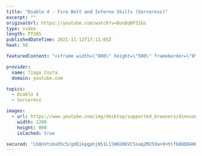 ```yaml
---
title: "Diablo 4 - Fire Bolt and Inferno Skills (Sorceress)"
excerpt: ""
originalUrl: https://youtube.com/watch?v=BunDqRP31Gs
type: video
length: PT30S
publishedDateTime: 2021-11-12T17:11:05Z
heat: 50

featuredContent: "<iframe width=\"800\" height=\"500\" frameborder=\"0\" src=\"https://www.youtube.com/embed/BunDqRP31Gs\" allow=\"accelerometer; autoplay; encrypted-media; gyroscope; picture-in-picture\" allowfullscreen></iframe>"

provider:
  name: Tiago Costa
  domain: youtube.com

topics:
  - Diablo 4
  - Sorceress

images:
  - url: https://www.youtube.com/img/desktop/supported_browsers/dinosaur.png
    width: 1200
    height: 800
    isCached: true

secured: "LbQnVtsbvO5c5/gdEikpgphjN51L1lW6U0KVC5saqZM259a+9+htfbBODD4HOnklanvjlaVgS1/l5jD9MIf5xS+6DPd4TM3om+fH0YPInFcCEP4yk49d59ih6DtBaCZTN1C9tkGU9IH0o0TJ/wxxQ+dviQwD+FEvoe4eueD8eUy0TowvkA+bv3wfnJL+z2cW2YHSJLcYkSS4z6Ilt7LfD23GAf8BSNPLO8k1sWGju6EDKdT85yHded8Q5YILFueQEq/xUrqj1AX332Cw4e5YzL5X8g4BCe47Y69U8NGgDshX+NMcCW8JtlpckD7m4xo9JjOLMgqeM9VqyVGiSoUsvRNy55X66+/RbxUePH5hswcXV+4frXZ7U4vlVcocvDnLkzZvh67WxwhGhDnhiHqkQG54cyeNAUAqLqNZYVg5AM8=;vC8UvEVSibBHx+6PzwNQQQ=="
---
```


